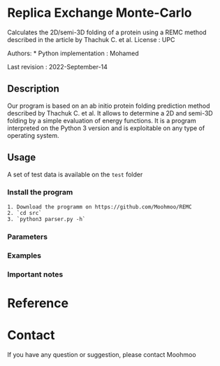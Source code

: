 # Replica Exchange Monte-Carlo
Calculates the 2D/semi-3D folding of a protein using a REMC method described in the article by Thachuk C. et al.
License : UPC

Authors:
    * Python implementation : Mohamed

Last revision : 2022-September-14
## Description
Our program is based on an ab initio protein folding prediction method described by Thachuk C. et al.
It allows to determine a 2D and semi-3D folding by a simple evaluation of energy functions. It is a program
interpreted on the Python 3 version and is exploitable on any type of operating system.
## Usage
A set of test data is available on the `test` folder
### Install the program
    1. Download the programm on https://github.com/Moohmoo/REMC 
    2. `cd src` 
    3. `python3 parser.py -h`
### Parameters

### Examples

### Important notes

# Reference

# Contact

If you have any question or suggestion, please contact Moohmoo
